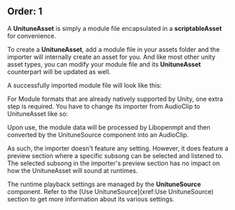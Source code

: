 Order: 1
---

A **UnituneAsset** is simply a module file encapsulated in a **scriptableAsset** for convenience.

To create a **UnituneAsset**, add a module file in your assets folder and the importer will internally create an asset for you. 
And like most other unity asset types, you can modify your module file and its **UnituneAsset** counterpart will be updated as well.

A successfully imported module file will look like this:

<?# Figure Src="/img/documentation/create-unitune-asset-imported-module.webp" Class="text-center" /?>

For Module formats that are already natively supported by Unity, one extra step is required. You have to change its importer from AudioClip to UnituneAsset like so:

<?# Figure Src="/img/documentation/create-unitune-asset-importer-selection.webp" Class="text-center" /?>

Upon use, the module data will be processed by Libopenmpt and then converted by the UnituneSource component into an AudioClip.

As such, the importer doesn't feature any setting. However, it does feature a preview section where a specific subsong can be selected and listened to.
The selected subsong in the importer's preview section has no impact on how the UnituneAsset will sound at runtimes.

The runtime playback settings are managed by the **UnituneSource** component. Refer to the [Use UnituneSource](xref:Use UnituneSource) section to get more information about its various settings.